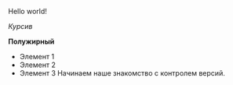 Hello world!

*Курсив*

**Полужирный**
* Элемент 1
* Элемент 2
* Элемент 3
Начинаем наше знакомство с контролем версий.